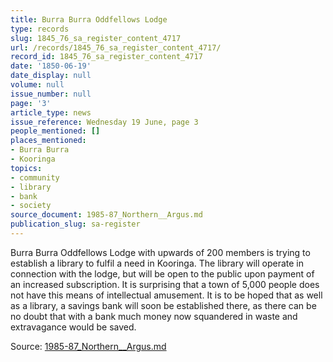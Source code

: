 ```yaml
---
title: Burra Burra Oddfellows Lodge
type: records
slug: 1845_76_sa_register_content_4717
url: /records/1845_76_sa_register_content_4717/
record_id: 1845_76_sa_register_content_4717
date: '1850-06-19'
date_display: null
volume: null
issue_number: null
page: '3'
article_type: news
issue_reference: Wednesday 19 June, page 3
people_mentioned: []
places_mentioned:
- Burra Burra
- Kooringa
topics:
- community
- library
- bank
- society
source_document: 1985-87_Northern__Argus.md
publication_slug: sa-register
---
```


Burra Burra Oddfellows Lodge with upwards of 200 members is trying to establish a library to fulfil a need in Kooringa.  The library will operate in connection with the lodge, but will be open to the public upon payment of an increased subscription.  It is surprising that a town of 5,000 people does not have this means of intellectual amusement.  It is to be hoped that as well as a library, a savings bank will soon be established there, as there can be no doubt that with a bank much money now squandered in waste and extravagance would be saved.

Source: [1985-87_Northern__Argus.md](/downloads/markdown/1985-87_Northern__Argus.md)
